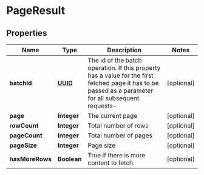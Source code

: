 

# PageResult

## Properties

Name | Type | Description | Notes
------------ | ------------- | ------------- | -------------
**batchId** | [**UUID**](UUID.md) | The id of the batch operation. If this property has a value for the first fetched page it has to be passed as a parameter for all subsequent requests- |  [optional]
**page** | **Integer** | The current page |  [optional]
**rowCount** | **Integer** | Total number of rows |  [optional]
**pageCount** | **Integer** | Total number of pages |  [optional]
**pageSize** | **Integer** | Page size |  [optional]
**hasMoreRows** | **Boolean** | True if there is more content to fetch. |  [optional]




